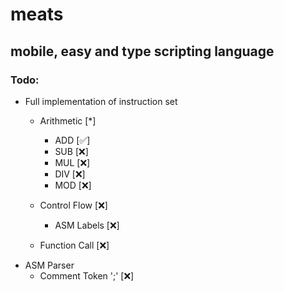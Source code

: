 # meats
## mobile, easy and type scripting language

### Todo:

- Full implementation of instruction set
	- Arithmetic [*]
		- ADD [✅]
		- SUB [❌]
		- MUL [❌]
		- DIV [❌]
		- MOD [❌]

	- Control Flow [❌]
		- ASM Labels [❌]
	- Function Call [❌]
- ASM Parser
	- Comment Token ';' [❌]
